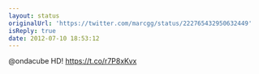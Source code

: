 ```yaml
---
layout: status
originalUrl: 'https://twitter.com/marcgg/status/222765432950632449'
isReply: true
date: 2012-07-10 18:53:12
---
```


@ondacube HD! https://t.co/r7P8xKvx
